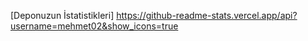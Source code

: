 [Deponuzun İstatistikleri]  https://github-readme-stats.vercel.app/api?username=mehmet02&show_icons=true
